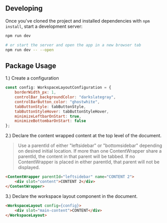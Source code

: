 ## Developing 

Once you've cloned the project and installed dependencies with `npm install`, start a development server:

```bash
npm run dev

# or start the server and open the app in a new browser tab
npm run dev -- --open
```

## Package Usage

1.) Create a configuration

```javascript
const config: WorkspaceLayoutConfiguration = {
    borderWidth_px: 1,
    controlBar_backgroundColor: "darkslategray",
    controlBarButton_color: "ghostwhite",
    tabButtonStyle: tabButtonStyle,
    tabButtonStyleHover: tabButtonStyleHover,
    minimizeLeftbarOnStart: true,
    minimizeBottombarOnStart: false
};
```

2.) Declare the content wrapped content at the top level of the document.
> Use a parentId of either "leftsidebar" or "bottomsidebar" depending on desired initial location.
> If more than one ContentWrapper share a parentId, the content in that parent will be tabbed.
> If no ContentWrapper is placed in either parentId, that parent will not be displayed.
```html
<ContentWrapper parentId="leftsidebar" name="CONTENT 2">
    <div slot="content">CONTENT 2</div>
</ContentWrapper>
```

3.) Declare the workspace layout component in the document.
```html
<WorkspaceLayout config={config}>
    <div slot="main-content">CONTENT</div>
</WorkspaceLayout>
```



